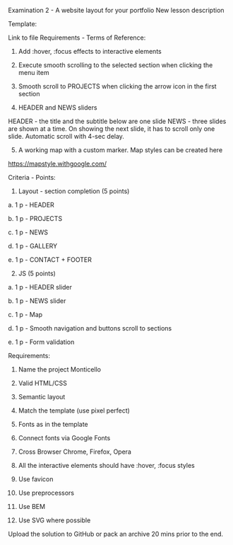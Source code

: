 Examination 2 - A website layout for your portfolio
New lesson description

Template:

Link to file
Requirements - Terms of Reference:

1. Add :hover, :focus effects to interactive elements

2. Execute smooth scrolling to the selected section when clicking the menu item

3. Smooth scroll to PROJECTS when clicking the arrow icon in the first section

4. HEADER and NEWS sliders

HEADER - the title and the subtitle below are one slide
NEWS - three slides are shown at a time. On showing the next slide, it has to
scroll only one slide. Automatic scroll with 4-sec delay.

5. A working map with a custom marker. Map styles can be created here

https://mapstyle.withgoogle.com/ 

Criteria - Points:

1. Layout - section completion (5 points)

a. 1 p - HEADER

b. 1 p - PROJECTS

c. 1 p - NEWS

d. 1 p - GALLERY

e. 1 p - CONTACT + FOOTER

2. JS (5 points)

a. 1 p - HEADER slider

b. 1 p - NEWS slider

c. 1 p - Map

d. 1 p - Smooth navigation and buttons scroll to sections

e. 1 p - Form validation

Requirements:

1. Name the project Monticello

2. Valid HTML/CSS

3. Semantic layout

4. Match the template (use pixel perfect)

1. Fonts as in the template

2. Connect fonts via Google Fonts

5. Cross Browser Chrome, Firefox, Opera

6. All the interactive elements should have :hover, :focus styles

7. Use favicon

8. Use preprocessors

9. Use BEM

10. Use SVG where possible

Upload the solution to GitHub or pack an archive 20 mins prior to the end.